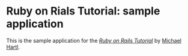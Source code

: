# Ruby on Rials Tutorial: sample application

This is the sample application for
the [*Ruby on Rails Tutorial*](http://railstutorial.org/)
by [Michael Hartl](http://michaelhartl.com/).
